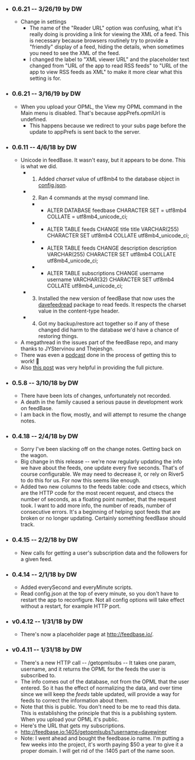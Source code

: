 * ### 0.6.21 -- 3/26/19 by DW
   * Change in settings
      * The name of the "Reader URL" option was confusing, what it's really doing is providing a link for viewing the XML of a feed. This is necessary because browsers routinely try to provide a "friendly" display of a feed, hiding the details, when sometimes you need to see the XML of the feed.  
      * I changed the label to "XML viewer URL" and the placeholder text changed from "URL of the app to read RSS feeds" to "URL of the app to view RSS feeds as XML" to make it more clear what this setting is for.
* ### 0.6.21 -- 3/16/19 by DW
   * When you upload your OPML, the View my OPML command in the Main menu is disabled. That's because appPrefs.opmlUrl is undefined.
      * This happens because we redirect to your subs page before the update to appPrefs is sent back to the server. 
* ### 0.6.11 -- 4/6/18 by DW
   * Unicode in feedBase. It wasn't easy, but it appears to be done. This is what we did. 
      * 1. Added <i>charset</i> value of utf8mb4 to the database object in <a href="https://github.com/scripting/feedBase/blob/master/docs/config.md">config.json</a>. 
      * 2. Ran 4 commands at the mysql command line. 
         * * ALTER DATABASE feedbase CHARACTER SET = utf8mb4 COLLATE = utf8mb4_unicode_ci;
         * * ALTER TABLE feeds CHANGE title title VARCHAR(255) CHARACTER SET utf8mb4 COLLATE utf8mb4_unicode_ci;
         * * ALTER TABLE feeds CHANGE description description VARCHAR(255) CHARACTER SET utf8mb4 COLLATE utf8mb4_unicode_ci;
         * * ALTER TABLE subscriptions CHANGE username username VARCHAR(32) CHARACTER SET utf8mb4 COLLATE utf8mb4_unicode_ci;
      * 3. Installed the new version of feedBase that now uses the <a href="https://www.npmjs.com/package/davefeedread">davefeedread</a> package to read feeds. It respects the charset value in the content-type header. 
      * 4. Got my backup/restore act together so if any of these changed did harm to the database we'd have a chance of restoring things. 
   * A megathread in the issues part of the feedBase repo, and many thanks to JYStervinou and Thejeshgn. 
   * There was even a <a href="http://scripting.com/2018/04/06.html#a153548">podcast</a> done in the process of getting this to work! :rocket:
   * Also <a href="https://mathiasbynens.be/notes/mysql-utf8mb4">this post</a> was very helpful in providing the full picture. 
* ### 0.5.8 -- 3/10/18 by DW
   * There have been lots of changes, unfortunately not recorded. 
   * A death in the family caused a serious pause in development work on feedBase. 
   * I am back in the flow, mostly, and will attempt to resume the change notes. 
* ### 0.4.18 -- 2/4/18 by DW
   * Sorry I've been slacking off on the change notes. Getting back on the wagon.
   * Big change in this release -- we're now regularly updating the info we have about the feeds, one update every five seconds. That's of course configurable. We may need to decrease it, or rely on River5 to do this for us. For now this seems like enough.
   * Added two new columns to the feeds table: code and ctsecs, which are the HTTP code for the most recent request, and ctsecs the number of seconds, as a floating point number, that the request took. I want to add more info, the number of reads, number of consecutive errors. It's a beginning of helping spot feeds that are broken or no longer updating. Certainly something feedBase should track.
* ### 0.4.15 -- 2/2/18 by DW
   * New calls for getting a user's subscription data and the followers for a given feed. 
* ### 0.4.14 -- 2/1/18 by DW
   * Added everySecond and everyMinute scripts. 
   * Read config.json at the top of every minute, so you don't have to restart the app to reconfigure. Not all config options will take effect without a restart, for example HTTP port. 
* ### v0.4.12 -- 1/31/18 by DW
   * There's now a placeholder page at http://feedbase.io/.
* ### v0.4.11 -- 1/31/18 by DW
   * There's a new HTTP call -- /getopmlsubs -- It takes one param, username, and it returns the OPML for the feeds the user is subscribed to. 
   * The info comes out of the database, not from the OPML that the user entered. So it has the effect of normalizing the data, and over time since we will keep the <i>feeds</i> table updated, will provide a way for feeds to correct the information about them.
   * Note that this is public. You don't need to be me to read this data. This is establishing the principle that this is a publishing system. When you upload your OPML it's public. 
   * Here's the URL that gets my subscriptions.
   * http://feedbase.io:1405/getopmlsubs?username=davewiner
   * Note: I went ahead and bought the feedbase.io name. I'm putting a few weeks into the project, it's worth paying $50 a year to give it a proper domain. I will get rid of the :1405 part of the name soon.
